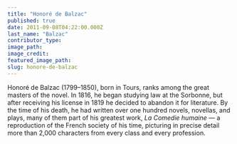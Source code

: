```yaml
---
title: "Honoré de Balzac"
published: true
date: 2011-09-08T04:22:00.000Z
last_name: "Balzac"
contributor_type:
image_path:
image_credit:
featured_image_path:
slug: honore-de-balzac
---
```


Honoré de Balzac (1799–1850), born in Tours, ranks among the great masters of the novel. In 1816, he began studying law at the Sorbonne, but after receiving his license in 1819 he decided to abandon it for literature. By the time of his death, he had written over one hundred novels, novellas, and plays, many of them part of his greatest work, _La Comedie humaine_ –– a reproduction of the French society of his time, picturing in precise detail more than 2,000 characters from every class and every profession.

